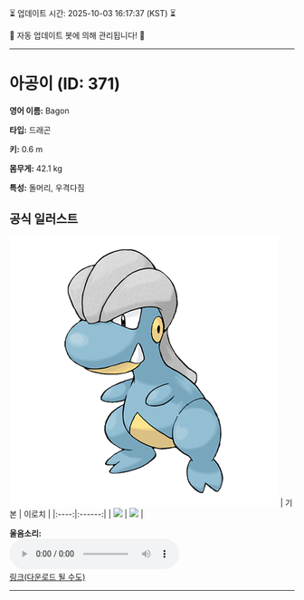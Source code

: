 
⏳ 업데이트 시간: 2025-10-03 16:17:37 (KST) ⏳

🤖 자동 업데이트 봇에 의해 관리됩니다! 🤖

---

# 아공이 (ID: 371)
**영어 이름:** Bagon

**타입:** 드래곤

**키:** 0.6 m

**몸무게:** 42.1 kg

**특성:** 돌머리, 우격다짐

## 공식 일러스트
![](https://raw.githubusercontent.com/PokeAPI/sprites/master/sprites/pokemon/other/official-artwork/371.png)
| 기본 | 이로치 |
|:----:|:------:|
| <img src="http://play.pokemonshowdown.com/sprites/ani/bagon.gif" width="200"> | <img src="http://play.pokemonshowdown.com/sprites/ani-shiny/bagon.gif" width="200"> |

**울음소리:**<br><audio controls src="https://raw.githubusercontent.com/PokeAPI/cries/main/cries/pokemon/latest/371.ogg"></audio><br> [링크(다운로드 될 수도)](https://raw.githubusercontent.com/PokeAPI/cries/main/cries/pokemon/latest/371.ogg)


---
